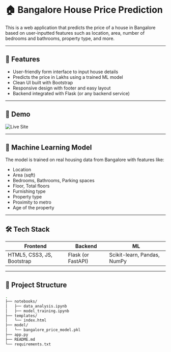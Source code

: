 # 🏠 Bangalore House Price Prediction

This is a web application that predicts the price of a house in Bangalore based on user-inputted features such as location, area, number of bedrooms and bathrooms, property type, and more.

---

## 📌 Features

- User-friendly form interface to input house details
- Predicts the price in Lakhs using a trained ML model
- Clean UI built with Bootstrap
- Responsive design with footer and easy layout
- Backend integrated with Flask (or any backend service)

---

## 🚀 Demo

![Live Site](screenshot.png) <!-- Add a real screenshot if available -->

---

## 🧠 Machine Learning Model

The model is trained on real housing data from Bangalore with features like:

- Location
- Area (sqft)
- Bedrooms, Bathrooms, Parking spaces
- Floor, Total floors
- Furnishing type
- Property type
- Proximity to metro
- Age of the property

---

## 🛠️ Tech Stack

| Frontend | Backend | ML |
|----------|---------|----|
| HTML5, CSS3, JS, Bootstrap | Flask (or FastAPI) | Scikit-learn, Pandas, NumPy |

---

## 📂 Project Structure

```bash
.
├── notebooks/
│   ├── data_analysis.ipynb
│   ├── model_training.ipynb
├── templates/
│   └── index.html
├── model/
│   └── bangalore_price_model.pkl
├── app.py
├── README.md
└── requirements.txt
